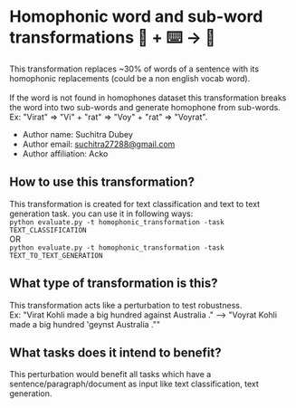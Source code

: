# Homophonic word and sub-word transformations 🦎  + ⌨️ → 🐍
This transformation replaces ~30% of words of a sentence with its homophonic replacements (could be a non english vocab word). <br><br> If the word is not found in homophones dataset this transformation breaks the word into two sub-words and generate homophone from sub-words. <br>
Ex: "Virat" => "Vi" + "rat" => "Voy" + "rat" => "Voyrat". <br>
+ Author name: Suchitra Dubey
+ Author email: suchitra27288@gmail.com
+ Author affiliation: Acko

## How to use this transformation?
This transformation is created for text classification and text to text generation task. you can use it in following ways: <br>
```python evaluate.py -t homophonic_transformation -task TEXT_CLASSIFICATION``` <br>
OR <br>
```python evaluate.py -t homophonic_transformation -task TEXT_TO_TEXT_GENERATION```
## What type of transformation is this?
This transformation acts like a perturbation to test robustness. <br>
Ex: "Virat Kohli made a big hundred against Australia ." --> "Voyrat Kohli made a big hundred 'geynst Australia ."" 

## What tasks does it intend to benefit?
This perturbation would benefit all tasks which have a sentence/paragraph/document as input like text classification, 
text generation.